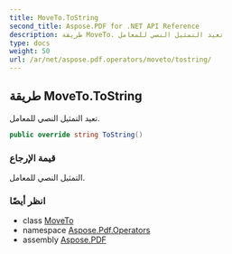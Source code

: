 ```yaml
---
title: MoveTo.ToString
second_title: Aspose.PDF for .NET API Reference
description: طريقة MoveTo. تعيد التمثيل النصي للمعامل
type: docs
weight: 50
url: /ar/net/aspose.pdf.operators/moveto/tostring/
---
```

## طريقة MoveTo.ToString

تعيد التمثيل النصي للمعامل.

```csharp
public override string ToString()
```

### قيمة الإرجاع

التمثيل النصي للمعامل.

### انظر أيضًا

* class [MoveTo](../)
* namespace [Aspose.Pdf.Operators](../../../aspose.pdf.operators/)
* assembly [Aspose.PDF](../../../)